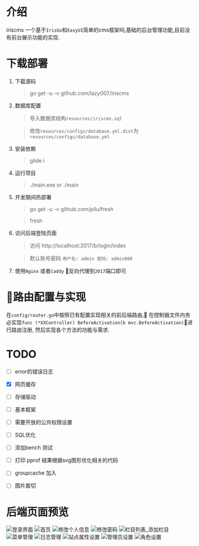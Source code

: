 # 介绍 #
iriscms 一个基于`IrisGo`和`EasyUI`简单的cms框架吗,基础的后台管理功能,目前没有前台展示功能的实现.

# 下载部署 #

1. 下载源码
    > go get -u -v github.com/lazy007/iriscms

2. 数据库配置
    > 导入数据库结构`resources/iriscms.sql`

    > 修改`resources/configs/database.yml.dist`为`resources/configs/database.yml`

4. 安装依赖
    > glide i

5. 运行项目
    > ./main.exe or ./main

6. 开发期间热部署
    > go get -u -v github.com/pilu/fresh

    > fresh

7. 访问后端登陆页面
    > 访问 http://localhost:2017/b/login/index
    
    > 默认账号密码 `用户名: admin 密码: admin888`

8. 使用`Nginx` 或者`Caddy` 反向代理到`2017`端口即可

# 路由配置与实现 #
在`config/router.go`中按照已有配置实现相关的前后端路由, 在控制器文件内务必实现`func (*XXController) BeforeActivation(b mvc.BeforeActivation)`进行路由注册, 然后实现各个方法的功能与需求.

# TODO #
- [ ] error的错误日志
- [x] 网页缓存
- [ ] 存储驱动
- [ ] 基本框架
- [ ] 需要开放的公共权限设置
- [ ] SQL优化
- [ ] 添加bench 测试
- [ ] 打印 pprof 结果根据svg图形优化相关的代码
- [ ] groupcache 加入
- [ ] 图片裁切


# 后端页面预览 #
![登录界面](snapshot/01.png)
![首页](snapshot/02.png)
![修改个人信息](snapshot/03.png)
![修改密码](snapshot/04.png)
![栏目列表_添加栏目](snapshot/05.png)
![菜单管理](snapshot/06.png)
![日志管理](snapshot/07.png)
![站点属性设置](snapshot/08.png)
![管理员设置](snapshot/09.png)
![角色设置](snapshot/10.png)




